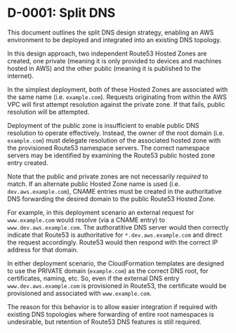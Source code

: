 D-0001: Split DNS
=================

This document outlines the split DNS design strategy, enabling an AWS environment to be deployed and integrated into an existing DNS topology.

In this design approach, two independent Route53 Hosted Zones are created, one private (meaning it is only provided to devices and machines hosted in AWS) and the other public (meaning it is published to the internet).

In the simplest deployment, both of these Hosted Zones are associated with the same name (i.e. `example.com`).  Requests originating from within the AWS VPC will first attempt resolution against the private zone.  If that fails, public resolution will be attempted.

Deployment of the public zone is insufficient to enable public DNS resolution to operate effectively.  Instead, the owner of the root domain (i.e. `example.com`) must delegate resolution of the associated hosted zone with the provisioned Route53 namespace servers.  The correct namespace servers may be identified by examining the Route53 public hosted zone entry created.

Note that the public and private zones are not necessarily *required* to match.  If an alternate public Hosted Zone name is used (i.e. `dev.aws.example.com`), CNAME entries must be created in the authoritative DNS forwarding the desired domain to the public Route53 Hosted Zone.  

For example, in this deployment scenario an external request for `www.example.com` would resolve (via a CNAME entry) to `www.dev.aws.example.com`.  The authoratitive DNS server would then correctly indicate that Route53 is authoritative for `*.dev.aws.example.com` and direct the request accordingly.  Route53 would then respond with the correct IP address for that domain.

In either deployment scenario, the CloudFormation templates are designed to use the PRIVATE domain (`example.com`) as the correct DNS root, for certificates, naming, etc.  So, even if the external DNS entry `www.dev.aws.example.com` is provisioned in Route53, the certificate would be provisioned and associated with `www.example.com`. 

The reason for this behavior is to allow easier integration if required with existing DNS topologies where forwarding of entire root namespaces is undesirable, but retention of Route53 DNS features is still required. 
